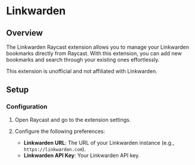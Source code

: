 # Linkwarden

## Overview

The Linkwarden Raycast extension allows you to manage your Linkwarden bookmarks directly from Raycast. With this extension, you can add new bookmarks and search through your existing ones effortlessly.

This extension is unofficial and not affiliated with Linkwarden.

## Setup

### Configuration

1. Open Raycast and go to the extension settings.
2. Configure the following preferences:

   - **Linkwarden URL**: The URL of your Linkwarden instance (e.g., `https://linkwarden.com`).
   - **Linkwarden API Key**: Your Linkwarden API key.